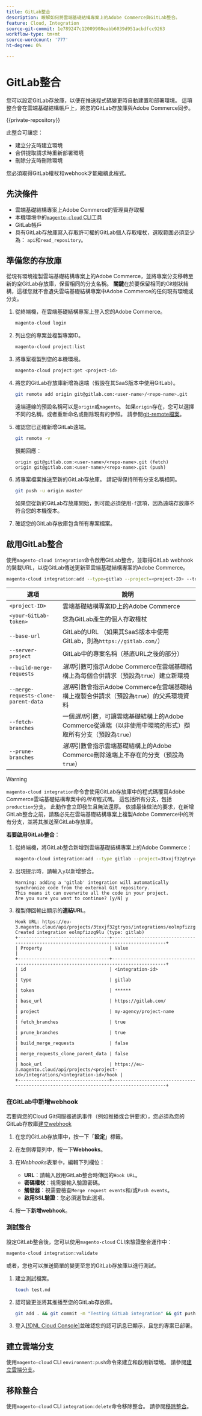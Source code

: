 ```yaml
---
title: GitLab整合
description: 瞭解如何將雲端基礎結構專案上的Adobe Commerce與GitLab整合。
feature: Cloud, Integration
source-git-commit: 1e789247c12009908eabb6039d951acbdfcc9263
workflow-type: tm+mt
source-wordcount: '777'
ht-degree: 0%

---
```


# GitLab整合

您可以設定GitLab存放庫，以便在推送程式碼變更時自動建置和部署環境。 這項整合會在雲端基礎結構帳戶上，將您的GitLab存放庫與Adobe Commerce同步。

{{private-repository}}

此整合可讓您：

- 建立分支時建立環境
- 合併提取請求時重新部署環境
- 刪除分支時刪除環境

您必須取得GitLab權杖和webhook才能繼續此程式。

## 先決條件

- 雲端基礎結構專案上Adobe Commerce的管理員存取權
- 本機環境中的[`magento-cloud` CLI](../dev-tools/cloud-cli-overview.md)工具
- GitLab帳戶
- 具有GitLab存放庫寫入存取許可權的GitLab個人存取權杖，選取範圍必須至少為： `api`和`read_repository`。

## 準備您的存放庫

從現有環境複製雲端基礎結構專案上的Adobe Commerce，並將專案分支移轉至新的空GitLab存放庫，保留相同的分支名稱。 **關鍵**&#x200B;在於要保留相同的Git樹狀結構，這樣您就不會遺失雲端基礎結構專案中Adobe Commerce的任何現有環境或分支。

1. 從終端機，在雲端基礎結構專案上登入您的Adobe Commerce。

   ```bash
   magento-cloud login
   ```

1. 列出您的專案並複製專案ID。

   ```bash
   magento-cloud project:list
   ```

1. 將專案複製到您的本機環境。

   ```bash
   magento-cloud project:get <project-id>
   ```

1. 將您的GitLab存放庫新增為遠端（假設在其SaaS版本中使用GitLab）。

   ```bash
   git remote add origin git@gitlab.com:<user-name>/<repo-name>.git
   ```

   遠端連線的預設名稱可以是`origin`或`magento`。 如果`origin`存在，您可以選擇不同的名稱，或者重新命名或刪除現有的參照。 請參閱[git-remote檔案](https://git-scm.com/docs/git-remote)。

1. 確認您已正確新增GitLab遠端。

   ```bash
   git remote -v
   ```

   預期回應：

   ```
   origin git@gitlab.com:<user-name>/<repo-name>.git (fetch)
   origin git@gitlab.com:<user-name>/<repo-name>.git (push)
   ```

1. 將專案檔案推送至新的GitLab存放庫。 請記得保持所有分支名稱相同。

   ```bash
   git push -u origin master
   ```

   如果您從新的GitLab存放庫開始，則可能必須使用`-f`選項，因為遠端存放庫不符合您的本機復本。

1. 確認您的GitLab存放庫包含所有專案檔案。

## 啟用GitLab整合

使用`magento-cloud integration`命令啟用GitLab整合，並取得GitLab webhook的裝載URL，以從GitLab傳送更新至雲端基礎結構專案的Adobe Commerce。

```bash
magento-cloud integration:add --type=gitlab --project=<project-ID> --token=<your-GitLab-token> [--base-url=<GitLab-url> --server-project=<GitLab-project> --build-merge-requests={true|false} --merge-requests-clone-parent-data={true|false} --fetch-branches={true|false} --prune-branches={true|false}]
```

| 選項 | 說明 |
| ------ | ----------- |
| `<project-ID>` | 雲端基礎結構專案ID上的Adobe Commerce |
| `<your-GitLab-token>` | 您為GitLab產生的個人存取權杖 |
| `--base-url` | GitLab的URL （如果其SaaS版本中使用GitLab，則為`https://gitlab.com/`） |
| `--server-project` | GitLab中的專案名稱（基底URL之後的部分） |
| `--build-merge-requests` | _選用_&#x200B;引數可指示Adobe Commerce在雲端基礎結構上為每個合併請求（預設為`true`）建立新環境 |
| `--merge-requests-clone-parent-data` | _選用_&#x200B;引數會指示Adobe Commerce在雲端基礎結構上複製合併請求（預設為`true`）的父系環境資料 |
| `--fetch-branches` | 一個&#x200B;_選用_&#x200B;引數，可讓雲端基礎結構上的Adobe Commerce從遠端（以非使用中環境的形式）擷取所有分支（預設為`true`） |
| `--prune-branches` | _選用_&#x200B;引數會指示雲端基礎結構上的Adobe Commerce刪除遠端上不存在的分支（預設為`true`） |

>[!WARNING]
>
>`magento-cloud integration`命令會使用GitLab存放庫中的程式碼覆寫Adobe Commerce雲端基礎結構專案中的&#x200B;_所有_&#x200B;程式碼。 這包括所有分支，包括`production`分支。 此動作會立即發生且無法還原。 依據最佳做法的要求，在新增GitLab整合之前，請務必先在雲端基礎結構專案上複製Adobe Commerce中的所有分支，並將其推送至GitLab存放庫。

**若要啟用GitLab整合**：

1. 從終端機，將GitLab整合新增到雲端基礎結構專案上的Adobe Commerce：

   ```bash
   magento-cloud integration:add --type gitlab --project=3txxjf32gtryos --token=qVUfeEn4ouze7A7JH --base-url=https://gitlab.com/ --server-project=my-agency/project-name --build-merge-requests=false --merge-requests-clone-parent-data=false --fetch-branches=true --prune-branches=true
   ```

1. 出現提示時，請輸入`y`以新增整合。

   ```
   Warning: adding a 'gitlab' integration will automatically synchronize code from the external Git repository.
   This means it can overwrite all the code in your project.
   Are you sure you want to continue? [y/N] y
   ```

1. 複製傳回輸出顯示的&#x200B;**連結URL**。

   ```
   Hook URL: https://eu-3.magento.cloud/api/projects/3txxjf32gtryos/integrations/eolmpfizzg9lu/hook
   Created integration eolmpfizzg9lu (type: gitlab)
   +----------------------------------+---------------------------------------------------------------------------------------+
   | Property                         | Value                                                                                 |
   +----------------------------------+---------------------------------------------------------------------------------------+
   | id                               | <integration-id>                                                                      |
   | type                             | gitlab                                                                                |
   | token                            | ******                                                                                |
   | base_url                         | https://gitlab.com/                                                                   |
   | project                          | my-agency/project-name                                                                |
   | fetch_branches                   | true                                                                                  |
   | prune_branches                   | true                                                                                  |
   | build_merge_requests             | false                                                                                 |
   | merge_requests_clone_parent_data | false                                                                                 |
   | hook_url                         | https://eu-3.magento.cloud/api/projects/<project-id>/integrations/<integration-id>/hook |
   +----------------------------------+---------------------------------------------------------------------------------------+
   ```

### 在GitLab中新增webhook

若要與您的Cloud Git伺服器通訊事件（例如推播或合併要求），您必須為您的GitLab存放庫[建立webhook](https://docs.gitlab.com/ee/user/project/integrations/webhooks.html#overview)

1. 在您的GitLab存放庫中，按一下「**設定**」標籤。

1. 在左側導覽列中，按一下&#x200B;**Webhooks**。

1. 在&#x200B;_Webhooks_&#x200B;表單中，編輯下列欄位：

   - **URL**：請輸入啟用GitLab整合時傳回的`Hook URL`。
   - **密碼權杖**：視需要輸入驗證密碼。
   - **觸發器**：視需要檢查`Merge request events`和/或`Push events`。
   - **啟用SSL驗證**：您必須選取此選項。

1. 按一下&#x200B;**新增webhook**。

### 測試整合

設定GitLab整合後，您可以使用`magento-cloud` CLI來驗證整合運作中：

```bash
magento-cloud integration:validate
```

或者，您也可以推送簡單的變更至您的GitLab存放庫以進行測試。

1. 建立測試檔案。

   ```bash
   touch test.md
   ```

1. 認可變更並將其推播至您的GitLab存放庫。

   ```bash
   git add . && git commit -m "Testing GitLab integration" && git push
   ```

1. 登入[[!DNL Cloud Console]](../project/overview.md)並確認您的認可訊息已顯示，且您的專案已部署。

## 建立雲端分支

使用`magento-cloud` CLI `environment:push`命令來建立和啟用新環境。 請參閱[建立雲端分支](bitbucket.md#create-a-cloud-branch)。

## 移除整合

使用`magento-cloud` CLI `integration:delete`命令移除整合。 請參閱[移除整合](bitbucket.md#remove-the-integration)。
